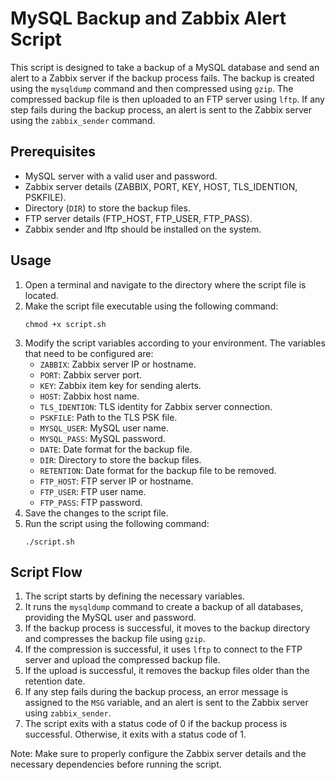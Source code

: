 # MySQL Backup and Zabbix Alert Script

This script is designed to take a backup of a MySQL database and send an alert to a Zabbix server if the backup process fails. The backup is created using the `mysqldump` command and then compressed using `gzip`. The compressed backup file is then uploaded to an FTP server using `lftp`. If any step fails during the backup process, an alert is sent to the Zabbix server using the `zabbix_sender` command.

## Prerequisites

- MySQL server with a valid user and password.
- Zabbix server details (ZABBIX, PORT, KEY, HOST, TLS_IDENTION, PSKFILE).
- Directory (`DIR`) to store the backup files.
- FTP server details (FTP_HOST, FTP_USER, FTP_PASS).
- Zabbix sender and lftp should be installed on the system.

## Usage

1. Open a terminal and navigate to the directory where the script file is located.
2. Make the script file executable using the following command:
   ```
   chmod +x script.sh
   ```
3. Modify the script variables according to your environment. The variables that need to be configured are:
   - `ZABBIX`: Zabbix server IP or hostname.
   - `PORT`: Zabbix server port.
   - `KEY`: Zabbix item key for sending alerts.
   - `HOST`: Zabbix host name.
   - `TLS_IDENTION`: TLS identity for Zabbix server connection.
   - `PSKFILE`: Path to the TLS PSK file.
   - `MYSQL_USER`: MySQL user name.
   - `MYSQL_PASS`: MySQL password.
   - `DATE`: Date format for the backup file.
   - `DIR`: Directory to store the backup files.
   - `RETENTION`: Date format for the backup file to be removed.
   - `FTP_HOST`: FTP server IP or hostname.
   - `FTP_USER`: FTP user name.
   - `FTP_PASS`: FTP password.
4. Save the changes to the script file.
5. Run the script using the following command:
   ```
   ./script.sh
   ```

## Script Flow

1. The script starts by defining the necessary variables.
2. It runs the `mysqldump` command to create a backup of all databases, providing the MySQL user and password.
3. If the backup process is successful, it moves to the backup directory and compresses the backup file using `gzip`.
4. If the compression is successful, it uses `lftp` to connect to the FTP server and upload the compressed backup file.
5. If the upload is successful, it removes the backup files older than the retention date.
6. If any step fails during the backup process, an error message is assigned to the `MSG` variable, and an alert is sent to the Zabbix server using `zabbix_sender`.
7. The script exits with a status code of 0 if the backup process is successful. Otherwise, it exits with a status code of 1.

Note: Make sure to properly configure the Zabbix server details and the necessary dependencies before running the script.
